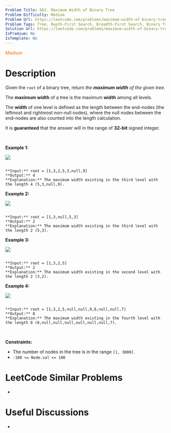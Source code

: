 ```yaml
---
Problem Title: 662. Maximum Width of Binary Tree
Problem Difficulty: Medium
Problem Url: https://leetcode.com/problems/maximum-width-of-binary-tree/
Problem Tags: Tree, Depth-First Search, Breadth-First Search, Binary Tree
Solution Url: https://leetcode.com/problems/maximum-width-of-binary-tree/solution/
IsPremium: No
IsTemplate: No
---
```


<span style="color: rgb(239, 108, 0);">Medium</span>

# Description

Given the `root` of a binary tree, return *the **maximum width** of the given tree*.


The **maximum width** of a tree is the maximum **width** among all levels.


The **width** of one level is defined as the length between the end-nodes (the leftmost and rightmost non-null nodes), where the null nodes between the end-nodes are also counted into the length calculation.


It is **guaranteed** that the answer will in the range of **32-bit** signed integer.


 


**Example 1:**


![](https://assets.leetcode.com/uploads/2021/05/03/width1-tree.jpg)

```

**Input:** root = [1,3,2,5,3,null,9]
**Output:** 4
**Explanation:** The maximum width existing in the third level with the length 4 (5,3,null,9).

```

**Example 2:**


![](https://assets.leetcode.com/uploads/2021/05/03/width2-tree.jpg)

```

**Input:** root = [1,3,null,5,3]
**Output:** 2
**Explanation:** The maximum width existing in the third level with the length 2 (5,3).

```

**Example 3:**


![](https://assets.leetcode.com/uploads/2021/05/03/width3-tree.jpg)

```

**Input:** root = [1,3,2,5]
**Output:** 2
**Explanation:** The maximum width existing in the second level with the length 2 (3,2).

```

**Example 4:**


![](https://assets.leetcode.com/uploads/2021/05/03/width4-tree.jpg)

```

**Input:** root = [1,3,2,5,null,null,9,6,null,null,7]
**Output:** 8
**Explanation:** The maximum width existing in the fourth level with the length 8 (6,null,null,null,null,null,null,7).

```

 


**Constraints:**


* The number of nodes in the tree is in the range `[1, 3000]`.
* `-100 <= Node.val <= 100`




# LeetCode Similar Problems

- []()

# Useful Discussions

- []()
